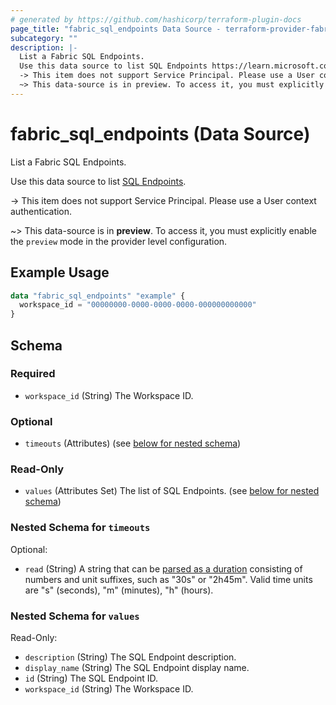 ```yaml
---
# generated by https://github.com/hashicorp/terraform-plugin-docs
page_title: "fabric_sql_endpoints Data Source - terraform-provider-fabric"
subcategory: ""
description: |-
  List a Fabric SQL Endpoints.
  Use this data source to list SQL Endpoints https://learn.microsoft.com/fabric/data-warehouse/data-warehousing#sql-analytics-endpoint-of-the-lakehouse.
  -> This item does not support Service Principal. Please use a User context authentication.
  ~> This data-source is in preview. To access it, you must explicitly enable the preview mode in the provider level configuration.
---
```


# fabric_sql_endpoints (Data Source)

List a Fabric SQL Endpoints.

Use this data source to list [SQL Endpoints](https://learn.microsoft.com/fabric/data-warehouse/data-warehousing#sql-analytics-endpoint-of-the-lakehouse).

-> This item does not support Service Principal. Please use a User context authentication.

~> This data-source is in **preview**. To access it, you must explicitly enable the `preview` mode in the provider level configuration.

## Example Usage

```terraform
data "fabric_sql_endpoints" "example" {
  workspace_id = "00000000-0000-0000-0000-000000000000"
}
```

<!-- schema generated by tfplugindocs -->
## Schema

### Required

- `workspace_id` (String) The Workspace ID.

### Optional

- `timeouts` (Attributes) (see [below for nested schema](#nestedatt--timeouts))

### Read-Only

- `values` (Attributes Set) The list of SQL Endpoints. (see [below for nested schema](#nestedatt--values))

<a id="nestedatt--timeouts"></a>

### Nested Schema for `timeouts`

Optional:

- `read` (String) A string that can be [parsed as a duration](https://pkg.go.dev/time#ParseDuration) consisting of numbers and unit suffixes, such as "30s" or "2h45m". Valid time units are "s" (seconds), "m" (minutes), "h" (hours).

<a id="nestedatt--values"></a>

### Nested Schema for `values`

Read-Only:

- `description` (String) The SQL Endpoint description.
- `display_name` (String) The SQL Endpoint display name.
- `id` (String) The SQL Endpoint ID.
- `workspace_id` (String) The Workspace ID.
